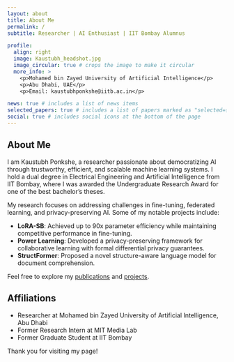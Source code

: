 ```yaml
---
layout: about
title: About Me
permalink: /
subtitle: Researcher | AI Enthusiast | IIT Bombay Alumnus

profile:
  align: right
  image: Kaustubh_headshot.jpg
  image_circular: true # crops the image to make it circular
  more_info: >
    <p>Mohamed bin Zayed University of Artificial Intelligence</p>
    <p>Abu Dhabi, UAE</p>
    <p>Email: kaustubhponkshe@iitb.ac.in</p>

news: true # includes a list of news items
selected_papers: true # includes a list of papers marked as "selected={true}"
social: true # includes social icons at the bottom of the page
---
```


## About Me

I am Kaustubh Ponkshe, a researcher passionate about democratizing AI through trustworthy, efficient, and scalable machine learning systems. I hold a dual degree in Electrical Engineering and Artificial Intelligence from IIT Bombay, where I was awarded the Undergraduate Research Award for one of the best bachelor’s theses.

My research focuses on addressing challenges in fine-tuning, federated learning, and privacy-preserving AI. Some of my notable projects include:
- **LoRA-SB**: Achieved up to 90x parameter efficiency while maintaining competitive performance in fine-tuning.
- **Power Learning**: Developed a privacy-preserving framework for collaborative learning with formal differential privacy guarantees.
- **StructFormer**: Proposed a novel structure-aware language model for document comprehension.

Feel free to explore my [publications](/publications/) and [projects](/projects/).

## Affiliations
- Researcher at Mohamed bin Zayed University of Artificial Intelligence, Abu Dhabi
- Former Research Intern at MIT Media Lab
- Former Graduate Student at IIT Bombay

Thank you for visiting my page!
